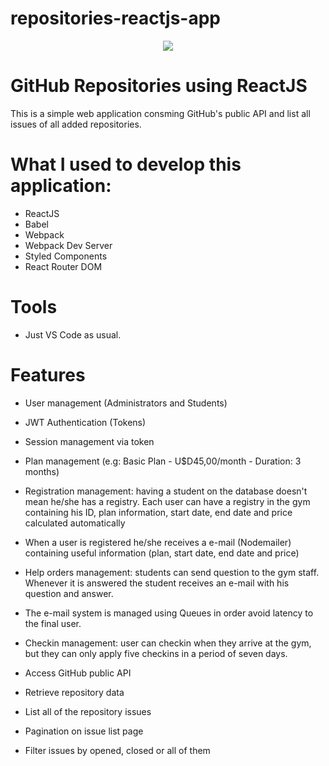 # repositories-reactjs-app

<p align="center"><img src="https://media.licdn.com/dms/image/C4D22AQG_mILl0Ej69g/feedshare-shrink_1280/0?e=1575504000&v=beta&t=GejBSeYXjtTrkt1kS2Zs2LvRubKmqIW_NSKeXdUcnbk"></p>

# GitHub Repositories using ReactJS

This is a simple web application consming GitHub's public API and list all issues of all added repositories.

# What I used to develop this application:

- ReactJS
- Babel
- Webpack
- Webpack Dev Server
- Styled Components
- React Router DOM

# Tools

- Just VS Code as usual.

# Features

- User management (Administrators and Students)
- JWT Authentication (Tokens)
- Session management via token
- Plan management (e.g: Basic Plan - U$D45,00/month - Duration: 3 months)
- Registration management: having a student on the database doesn't mean he/she has a registry. Each user can have a registry in the gym containing his ID, plan information, start date, end date and price calculated automatically
- When a user is registered he/she receives a e-mail (Nodemailer) containing useful information (plan, start date, end date and price)
- Help orders management: students can send question to the gym staff. Whenever it is answered the student receives an e-mail with his question and answer.
- The e-mail system is managed using Queues in order avoid latency to the final user.
- Checkin management: user can checkin when they arrive at the gym, but they can only apply five checkins in a period of seven days.

- Access GitHub public API
- Retrieve repository data
- List all of the repository issues
- Pagination on issue list page
- Filter issues by opened, closed or all of them
